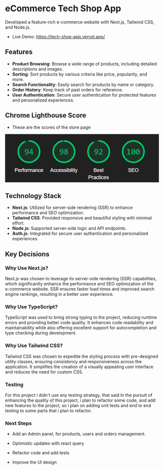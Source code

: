 # eCommerce Tech Shop App

Developed a feature-rich e-commerce website with Next.js, Tailwind CSS, and Node.js.

- Live Demo: https://tech-shop-app.vercel.app/

## Features

- **Product Browsing**: Browse a wide range of products, including detailed descriptions and images.
- **Sorting**: Sort products by various criteria like price, popularity, and more.
- **Search Functionality**: Easily search for products by name or category.
- **Order History**: Keep track of past orders for reference.
- **User Authentication**: Secure user authentication for protected features and personalized experiences.

## Chrome Lighthouse Score

- These are the scores of the store page

![Local Image](./Lighthouse.png)

## Technology Stack

- **Next.js**: Utilized for server-side rendering (SSR) to enhance performance and SEO optimization.
- **Tailwind CSS**: Provided responsive and beautiful styling with minimal effort.
- **Node.js**: Supported server-side logic and API endpoints.
- **Auth.js**: Integrated for secure user authentication and personalized experiences.

## Key Decisions

### Why Use Next.js?

Next.js was chosen to leverage its server-side rendering (SSR) capabilities, which significantly enhance the performance and SEO optimization of the e-commerce website. SSR ensures faster load times and improved search engine rankings, resulting in a better user experience.

### Why Use TypeScript?

TypeScript was used to bring strong typing to the project, reducing runtime errors and providing better code quality. It enhances code readability and maintainability while also offering excellent support for autocompletion and type checking during development.

### Why Use Tailwind CSS?

Tailwind CSS was chosen to expedite the styling process with pre-designed utility classes, ensuring consistency and responsiveness across the application. It simplifies the creation of a visually appealing user interface and reduces the need for custom CSS.

### Testing

For this project i didn't use any testing strategy, that said In the pursuit of enhancing the quality of this project, i plan to refactor some code, and add new features to the project, so i plan on adding unit tests and end to end testing to some parts that i plan to refactor.

### Next Steps

- Add an Admin panel, for products, users and orders management.

- Optimistic updates with react query

- Refactor code and add tests

- Improve the UI design
